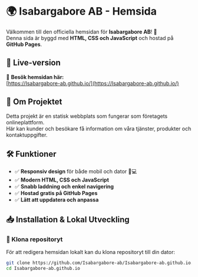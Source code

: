 # 🌍 Isabargabore AB - Hemsida

Välkommen till den officiella hemsidan för **Isabargabore AB**! 🚀  
Denna sida är byggd med **HTML, CSS och JavaScript** och hostad på **GitHub Pages**.

## 🔗 Live-version
📍 **Besök hemsidan här:**  
[https://Isabargabore-ab.github.io/](https://Isabargabore-ab.github.io/)

## 📌 Om Projektet
Detta projekt är en statisk webbplats som fungerar som företagets onlineplattform.  
Här kan kunder och besökare få information om våra tjänster, produkter och kontaktuppgifter.

## 🛠 Funktioner
- ✅ **Responsiv design** för både mobil och dator 📱💻
- ✅ **Modern HTML, CSS och JavaScript**
- ✅ **Snabb laddning och enkel navigering**
- ✅ **Hostad gratis på GitHub Pages**
- ✅ **Lätt att uppdatera och anpassa**

## 📥 Installation & Lokal Utveckling

### 🔹 Klona repositoryt
För att redigera hemsidan lokalt kan du klona repositoryt till din dator:
```bash
git clone https://github.com/Isabargabore-ab/Isabargabore-ab.github.io.git
cd Isabargabore-ab.github.io
